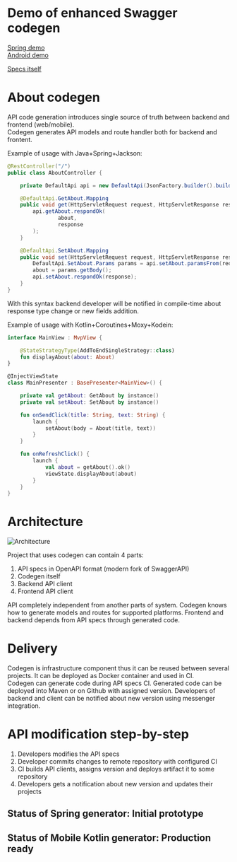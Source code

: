 # Demo of enhanced Swagger codegen

[Spring demo](./spring-codegen-demo/README.md)  
[Android demo](./android-codegen-demo/README.md)  

[Specs itself](./specs/README.md)

# About codegen

API code generation introduces single source of truth between backend and frontend (web/mobile).     
Codegen generates API models and route handler both for backend and frontent.

Example of usage with Java+Spring+Jackson:
```java
@RestController("/")
public class AboutController {

    private DefaultApi api = new DefaultApi(JsonFactory.builder().build());

    @DefaultApi.GetAbout.Mapping
    public void get(HttpServletRequest request, HttpServletResponse response) throws IOException {
        api.getAbout.respondOk(
                about,
                response
        );
    }

    @DefaultApi.SetAbout.Mapping
    public void set(HttpServletRequest request, HttpServletResponse response) throws IOException {
        DefaultApi.SetAbout.Params params = api.setAbout.paramsFrom(request);
        about = params.getBody();
        api.setAbout.respondOk(response);
    }
}
```

With this syntax backend developer will be notified in compile-time about response type change or new fields addition.

Example of usage with Kotlin+Coroutines+Moxy+Kodein:
```kotlin
interface MainView : MvpView {

    @StateStrategyType(AddToEndSingleStrategy::class)
    fun displayAbout(about: About)
}

@InjectViewState
class MainPresenter : BasePresenter<MainView>() {

    private val getAbout: GetAbout by instance()
    private val setAbout: SetAbout by instance()

    fun onSendClick(title: String, text: String) {
        launch {
            setAbout(body = About(title, text))
        }
    }

    fun onRefreshClick() {
        launch {
            val about = getAbout().ok()
            viewState.displayAbout(about)
        }
    }
}
```

# Architecture

![Architecture](https://i.ibb.co/WBdRKTZ/architecture-full-en.png)

Project that uses codegen can contain 4 parts:
1. API specs in OpenAPI format (modern fork of SwaggerAPI)
2. Codegen itself
3. Backend API client
4. Frontend API client

API completely independent from another parts of system. Codegen knows how to generate models and routes for supported platforms. Frontend and backend depends from API specs through generated code.

# Delivery
Codegen is infrastructure component thus it can be reused between several projects. It can be deployed as Docker container and used in CI.  
Codegen can generate code during API specs CI. Generated code can be deployed into Maven or on Github with assigned version. Developers of backend and client can be notified about new version using messenger integration.

# API modification step-by-step
1. Developers modifies the API specs
2. Developer commits changes to remote repository with configured CI
3. CI builds API clients, assigns version and deploys artifact it to some repository
4. Developers gets a notification about new version and updates their projects 

## Status of Spring generator: Initial prototype
## Status of Mobile Kotlin generator: Production ready